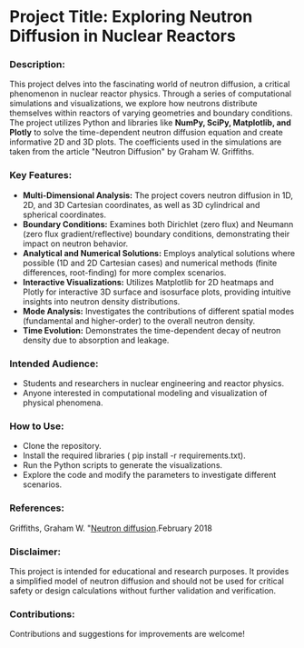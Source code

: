 # Project Title: Exploring Neutron Diffusion in Nuclear Reactors

### Description:

This project delves into the fascinating world of neutron diffusion, a critical phenomenon in nuclear reactor physics.   Through a series of computational simulations and visualizations, we explore how neutrons distribute themselves within reactors of varying geometries and boundary conditions.   The project utilizes Python and libraries like **NumPy, SciPy, Matplotlib, and Plotly** to solve the time-dependent neutron diffusion equation and create informative 2D and 3D plots. The coefficients used in the simulations are taken from the article "Neutron Diffusion" by Graham W. Griffiths.

### Key Features:

- **Multi-Dimensional Analysis:** The project covers neutron diffusion in 1D, 2D, and 3D Cartesian coordinates, as well as 3D cylindrical and spherical coordinates.
- **Boundary Conditions:** Examines both Dirichlet (zero flux) and Neumann (zero flux gradient/reflective) boundary conditions, demonstrating their impact on neutron behavior.
- **Analytical and Numerical Solutions:** Employs analytical solutions where possible (1D and 2D Cartesian cases) and numerical methods (finite differences, root-finding) for more complex scenarios.
- **Interactive Visualizations:** Utilizes Matplotlib for 2D heatmaps and Plotly for interactive 3D surface and isosurface plots, providing intuitive insights into neutron density distributions.
- **Mode Analysis:** Investigates the contributions of different spatial modes (fundamental and higher-order) to the overall neutron density.
- **Time Evolution:** Demonstrates the time-dependent decay of neutron density due to absorption and leakage.

### Intended Audience:

- Students and researchers in nuclear engineering and reactor physics.
- Anyone interested in computational modeling and visualization of physical phenomena.

### How to Use:

- Clone the repository.
- Install the required libraries ( pip install -r requirements.txt).
- Run the Python scripts to generate the visualizations.
- Explore the code and modify the parameters to investigate different scenarios.

### References:

Griffiths, Graham W. "[Neutron diffusion](https://www.researchgate.net/publication/323035158_Neutron_diffusion).February 2018

### Disclaimer:

This project is intended for educational and research purposes. It provides a simplified model of neutron diffusion and should not be used for critical safety or design calculations without further validation and verification.

### Contributions:

Contributions and suggestions for improvements are welcome!
